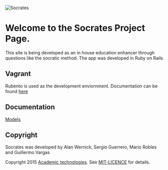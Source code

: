 ![Socrates](http://git.at.utep.edu/uploads/applications-development/socrates/2cc435953d/Socrates.png)

# Welcome to the Socrates Project Page.

This site is being developed as an in house education enhancer through questions like the socratic method. The app was developed in Ruby on Rails

## Vagrant

Rubento is used as the development enviornment. Documentation can be found [here](https://github.com/awernick/rubento-box)
## Documentation

[Models](app-models)


## Copyright

Socrates was developed by Alan Wernick, Sergio Guerrero, Mario Robles and Guillermo Vargas

Copyright 2015 [Academic technologies](http://at.utep.edu/). See [MIT-LICENCE](#) for details.
